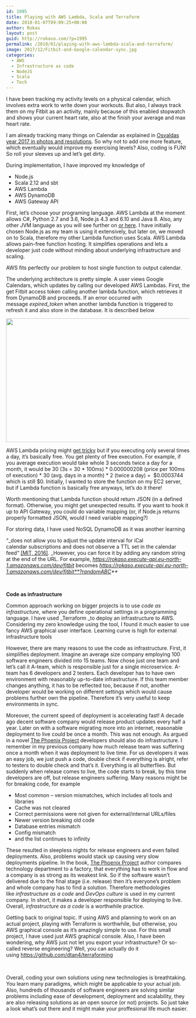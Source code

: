 ```yaml
---
id: 1995
title: Playing with AWS Lambda, Scala and Terraform
date: 2018-01-07T09:09:25+00:00
author: Rokas
layout: post
guid: http://rokaso.com/?p=1995
permalink: /2018/01/playing-with-aws-lambda-scala-and-terraform/
image: 2017/12/Fitbit-and-Google-calendar-sync.jpg
categories:
  - AWS
  - Infrastructure as code
  - NodeJS
  - Scala
  - Tech
---
```

I have been tracking my activity levels on a physical calendar, which involves extra work to write down your workouts. But also, I always track them on my Fitbit as an activity, mainly because of this enabled stopwatch and shows your current heart rate, also at the finish your average and max heart rate.

I am already tracking many things on Calendar as explained in <a href="http://rokaso.com/2017/12/osvaldas-year-2017-in-photos-and-resolutions/" target="_blank" rel="noopener">Osvaldas year 2017 in photos and resolutions</a>. So why not to add one more feature, which eventually would improve my exercising levels? Also, coding is FUN! So roll your sleeves up and let&#8217;s get dirty.



During implementation, I have improved my knowledge of

  * Node.js
  * Scala 2.12 and sbt
  * AWS Lambda
  * AWS DynamoDB
  * AWS Gateway API

First, let&#8217;s choose your programing language. AWS Lambda at the moment allows C#, Python 2.7 and 3.6, Node.js 4.3 and 6.10 and Java 8. Also, any other JVM language as you will see further on [or here](https://aws.amazon.com/blogs/compute/writing-aws-lambda-functions-in-scala/). I have initially chosen Node.js as my team is using it extensively, but later on, we moved on to Scala, therefore my other Lambda function uses Scala. AWS Lambda allows pain-free function hosting. It simplifies operations and lets a developer just code without minding about underlying infrastructure and scaling.

AWS fits perfectly our problem to host single function to output calendar.

The underlying architecture is pretty simple. A user views Google Calendars, which updates by calling our developed AWS Lambdas. First, the get Fitbit access token calling another lambda function, which retrieves it from DynamoDB and proceeds. If an error occurred with message _expired_token_ when another lambda function is triggered to refresh it and also store in the database. It is described below

[<img class="alignnone size-medium wp-image-1998" src="https://images.rokaso.com/2017/12/Fitbit-and-Google-calendar-sync-600x338.jpg" alt="" width="600" height="338" srcset="2017/12/Fitbit-and-Google-calendar-sync-600x338.jpg 600w, 2017/12/Fitbit-and-Google-calendar-sync-800x450.jpg 800w, 2017/12/Fitbit-and-Google-calendar-sync-768x432.jpg 768w, 2017/12/Fitbit-and-Google-calendar-sync-370x208.jpg 370w, 2017/12/Fitbit-and-Google-calendar-sync.jpg 960w" sizes="(max-width: 600px) 100vw, 600px" />](2017/12/Fitbit-and-Google-calendar-sync.jpg)

AWS Lambda pricing might [get tricky](https://aws.amazon.com/lambda/pricing/) but if you executing only several times a day, it&#8217;s basically free. You get plenty of free execution. For example, if you average execution would take whole 3 seconds twice a day for a month, it would be 30 (3s = 30 \* 100ms) \* 0.000000208 (price per 100ms of execution) \* 30 (avg. days in a month) \* 2 (twice a day) =  $0.0003744 which is still $0. Initially, I wanted to store the function on my EC2 server, but if Lambda function is basically free anyways, let&#8217;s do it there!

Worth mentioning that Lambda function should return JSON (in a defined format). Otherwise, you might get unexpected results. If you want to hook it up to API Gateway, you could do variable mapping (or, if Node.js returns properly formatted JSON, would I need variable mapping?)

For storing data, I have used NoSQL DynamoDB as it was another learning

<span class="st">&#8220;</span>_<span class="st">does not allow you to adjust the update interval for iCal calendar subscriptions and does not observe a TTL set in the calendar feed</span>&#8220; [[MIT, 2016]](http://kb.mit.edu/confluence/display/istcontrib/How+to+change+the+update+frequency+of+a+calendar+I+am+subscribing+to). _However, you can force it by adding any random string at the end of the URL. For example, _https://rokaso.execute-api.eu-north-1.amazonaws.com/dev/fitbit_ becomes _https://rokaso.execute-api.eu-north-1.amazonaws.com/dev/fitbit**?randomABC**_

&nbsp;

**Code as infrastructure**

Common approach working on bigger projects is to use _code as infrastructure_, where you define operational settings in a programming language. I have used _Terraform _to deploy an infrastructure to AWS. Considering my zero knowledge using the tool, I found it much easier to use fancy AWS graphical user interface. Learning curve is high for external infrastructure tools

However, there are many reasons to use the code as infrastructure. First, it simplifies deployment. Imagine an average size company employing 100 software engineers divided into 15 teams. Now chose just one team and let&#8217;s call it A-team, which is responsible just for a single microservice. A-team has 6 developers and 2 testers. Each developer has to have own environment with reasonably up-to-date infrastructure. If this team member changes anything, it has to be reflected too, because if not, another developer would be working on different settings which would cause problems further own the pipeline. Therefore it&#8217;s very useful to keep environments in sync.

Moreover, the current speed of deployment is accelerating fast! A decade ago decent software company would release product updates every half a year. Later on with a software migrating more into an internet, reasonable deployment to live could be once a month. This was not enough. As argued in a novel [The Phoenix Project](https://www.amazon.co.uk/Phoenix-Project-DevOps-Helping-Business/dp/B00VBEBRK6) developers should also do infrastructure. I remember in my previous company how much release team was suffering once a month when it was deployment to live time. For us developers it was an easy job, we just push a code, double check if everything is alright, refer to testers to double check and that&#8217;s it. Everything is all butterflies. But suddenly when release comes to live, the code starts to break, by this time developers are off, but release engineers suffering. Many reasons might be for breaking code, for example

  * Most common &#8211; version mismatches, which includes all tools and libraries
  * Cache was not cleared
  * Correct permissions were not given for external/internal URLs/files
  * Newer version breaking old code
  * Database entries mismatch
  * Config mismatch
  * and the list continues to infinity

These resulted in sleepless nights for release engineers and even failed deployments. Also, problems would stack up causing very slow deployments pipeline. In the book, [The Phoenix Project](https://www.amazon.co.uk/Phoenix-Project-DevOps-Helping-Business/dp/B00VBEBRK6) author compares technology department to a factory, that everything has to work in flow and a company is as strong as its weakest link. So if the software wasn&#8217;t delivered due to the final stage (i.e. release) then it&#8217;s everyone&#8217;s problem and whole company has to find a solution. Therefore methodologies like _infrastructure as a code_ and _DevOps culture_ is used in my current company. In short, it makes a developer responsible for deploying to live. Overall, _infrastructure as a code_ is a worthwhile practice.

Getting back to original topic. If using AWS and planning to work on an actual project, playing with Terraform is worthwhile, but otherwise, you AWS graphical console as it&#8217;s amazingly simple to use. For this small project, I have used just AWS graphical console. Also, I have been wondering, why AWS just not let you export your infrastructure? Or so-called reverse engineering? Well, you can actually do it using https://github.com/dtan4/terraforming

&nbsp;

Overall, coding your own solutions using new technologies is breathtaking. You learn many paradigms, which might be applicable to your actual job. Also, hundreds of thousands of software engineers are solving similar problems including ease of development, deployment and scalability, they are also releasing solutions as an open source (or not) projects. So just take a look what&#8217;s out there and it might make your proffesional life much easier.
